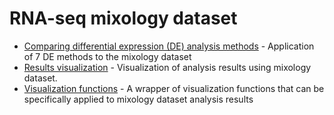 # RNA-seq mixology dataset

* [Comparing differential expression (DE) analysis methods](https://github.com/mikelove/apeglmPaper/blob/master/mixology/mixo_analysis.R) - Application of 7 DE methods to the mixology dataset
* [Results visualization](https://github.com/mikelove/apeglmPaper/blob/master/highrep/mixo_plot.R) - Visualization of analysis results using mixology dataset.
* [Visualization functions](https://github.com/mikelove/apeglmPaper/blob/master/highrep/plotfuncs_mixo.R) - A wrapper of visualization functions that can be specifically applied to mixology dataset analysis results